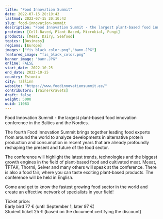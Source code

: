 ```yaml
---
title: "Food Innovation Summit"
date: 2022-07-15 20:10:43
lastmod: 2022-07-15 20:10:43
slug: food-innovation-summit
description: "Food Innovation Summit - the largest plant-based food innovation conference in the Baltics and the Nordics.The fourth Food Innovation Summit brings together leading food experts from around the world to analyze developments in alternative protein production and consumption in recent years that are already profoundly reshaping the present and future of the food sector."
proteins: [Cell-Based, Plant-Based, Microbial, Fungi]
products: [Meat, Dairy, Seafood]
topics: [Business]
regions: [Europe]
images: ["fis_black_color.png","bann.JPG"]
featured_image: "fis_black_color.png"
banner_image: "bann.JPG"
online: FALSE
start_date: 2022-10-25
end_date: 2022-10-25
country: Estonia
city: Tallinn
website: "https://www.foodinnovationsummit.ee/"
contributors: [rainerkravets]
draft: false
weight: 5000
uuid: 11083
---
```

Food Innovation Summit - the largest plant-based food innovation
conference in the Baltics and the Nordics.

The fourth Food Innovation Summit brings together leading food experts
from around the world to analyze developments in alternative protein
production and consumption in recent years that are already profoundly
reshaping the present and future of the food sector.

The conference will highlight the latest trends, technologies and the
biggest growth engines in the field of plant-based food and cultivated
meat. Meeat, TFTAK, Thormi, Selver and many others will speak at the
conference. There is also a food fair, where you can taste exciting
plant-based products. The conference will be held in English. 

Come and get to know the fastest growing food sector in the world and
create an effective network of specialists in your field!

Ticket price:\
Early bird 77 € (until September 1, later 97 €)\
Student ticket 25 € (based on the document certifying the discount)
